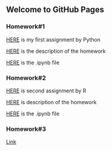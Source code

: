 ## Welcome to GitHub Pages



### Homework#1

[HERE](HW1/Homework-1.html) is my first assignment by Python

[HERE](HW1/IE360_Spring22_HW1.pdf) is the description of the homework

[HERE](HW1/Homework-1.ipynb) is the .ipynb file

### Homework#2

[HERE](HW2/Homework-2.html) is second assignment by R

[HERE](HW2/IE360_Spring22_HW2.pdf) is description of the homework

[HERE](HW2/Homework-2.ipynb) is the .ipynb file

### Homework#3

[Link](https://moodle.boun.edu.tr)
